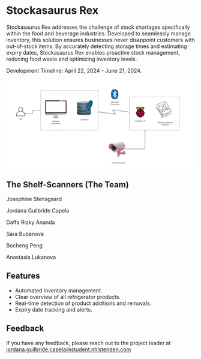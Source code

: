 
#  Stockasaurus Rex

Stockasaurus Rex addresses the challenge of stock shortages specifically within the food and beverage industries. Developed to seamlessly manage inventory, this solution ensures businesses never disappoint customers with out-of-stock items. By accurately detecting storage times and estimating expiry dates, Stockasaurus Rex enables proactive stock management, reducing food waste and optimizing inventory levels.

Development Timeline: April 22, 2024 - June 21, 2024.

![Logo](SystemOverviewDiagram.png)


## The Shelf-Scanners (The Team)

Josephine Stensgaard

Jordana Guilbride Capela

Daffa Rizky Ananda

Sàra Bubànovà

Bocheng Peng 

Anastasia Lukanova


## Features

- Automated inventory management.
- Clear overview of all refrigerator products.
- Real-time detection of product additions and removals.
- Expiry date tracking and alerts.



## Feedback

If you have any feedback, please reach out to the project leader at jordana.guilbride.capela@student.nhlstenden.com 

